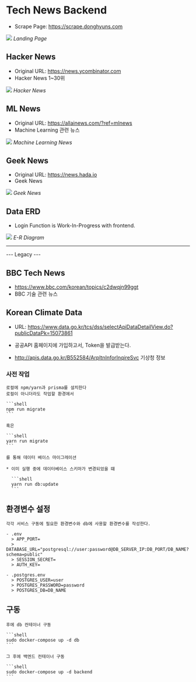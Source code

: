 # Tech News Backend

- Scrape Page: https://scrape.donghyuns.com

<img src="images/landing.png"/>
<em>Landing Page</em>

## Hacker News

- Original URL: https://news.ycombinator.com
- Hacker News 1~30위

<img src="images/hacker.png"/>
<em>Hacker News</em>


## ML News

- Original URL: https://allainews.com/?ref=mlnews
- Machine Learning 관련 뉴스

<img src="images/ml.png" />
<em>Machine Learning News</em>

## Geek News

- Original URL: https://news.hada.io
- Geek News

<img src="images/geek.png" />
<em>Geek News</em>

## Data ERD

- Login Function is Work-In-Progress with frontend.

<img src="images/erd_news.png"/>
<em>E-R Diagram</em>

---

--- Legacy ---

## BBC Tech News

- https://www.bbc.com/korean/topics/c2dwqjn99ggt
- BBC 기술 관련 뉴스


## Korean Climate Data

- URL: https://www.data.go.kr/tcs/dss/selectApiDataDetailView.do?publicDataPk=15073861

- 공공API 홈페이지에 가입하고서, Token을 발급받는다.

- http://apis.data.go.kr/B552584/ArpltnInforInqireSvc
  기상청 정보

### 사전 작업

    로컬에 npm/yarn과 prisma를 설치한다
    로컬이 아니더라도 작업할 환경에서

    ```shell
    npm run migrate
    ```

    혹은

    ```shell
    yarn run migrate
    ```

    를 통해 데이터 베이스 마이그레이션

    * 이미 실행 중에 데이터베이스 스키마가 변경되었을 떄

      ```shell
      yarn run db:update
      ```

## 환경변수 설정

    각각 서비스 구동에 필요한 환경변수와 db에 사용할 환경변수를 작성한다.

    - .env
      > APP_PORT=
      > DATABASE_URL="postgresql://user:password@DB_SERVER_IP:DB_PORT/DB_NAME?schema=public"
      > SESSION_SECRET=
      > AUTH_KEY=

    - .postgres.env
      > POSTGRES_USER=user
      > POSTGRES_PASSWORD=password
      > POSTGRES_DB=DB_NAME

## 구동

    후에 db 컨테이너 구동

    ```shell
    sudo docker-compose up -d db
    ```

    그 후에 백엔드 컨테이너 구동

    ```shell
    sudo docker-compose up -d backend
    ```
